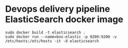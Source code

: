 # Devops delivery pipeline ElasticSearch docker image

```
sudo docker build -t elasticsearch .
sudo docker run --name=box-elastic -p 9200:9200 -v /etc/hosts:/etc/hosts -it -d elasticsearch
```

